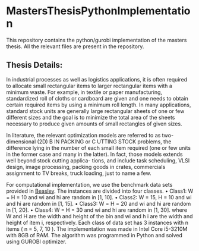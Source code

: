 # MastersThesisPythonImplementation

This repository contains the python/gurobi implementation of the masters thesis. All the relevant files are present in the repository.

## Thesis Details:
In industrial processes as well as logistics applications, it is often required to allocate small rectangular items to larger rectangular items with a minimum waste. For example, in textile or paper manufacturing, standardized roll of cloths or cardboard are given and one needs to obtain certain required items by using a minimum roll length. In many applications, standard stock units are generally large rectangular sheets of one or few different sizes and the goal is to minimize the total area of the sheets necessary to produce given amounts of small rectangles of given sizes.

In literature, the relevant optimization models are referred to as two-dimensional (2D) B IN PACKING or
C UTTING STOCK problems, the difference lying in the number of each small item required (one or few units in the former case and many in the latter). In fact, those models extends well beyond stock cutting applica- tions, and include task scheduling, VLSI design, image processing, packing goods in crates, commercials assignment to TV breaks, truck loading, just to name a few.

For computational implementation, we use the benchmark data sets provided in
[Beasley](/AnExactTwo-DimensionalNonGuillotineCutting.pdf). The instances are divided into four classes.
• Class1: W = H = 10 and wi and hi are random in [1, 10].
• Class2: W = 15, H = 10 and wi and hi are random in [1, 15].
• Class3: W = H = 20 and wi and hi are random in [1, 20].
• Class4: W = H = 30 and wi and hi are random in [1, 30].
where W and H are the width and height of the bin and wi and h i are the width
and height of item i, respectively. Each class of data set has 3 instances with n items
( n = 5, 7, 10 ).
The implementation was made in Intel Core i5-3210M with 8GB of RAM. The
algorithm was programmed in Python and solved using GUROBI optimizer. 
